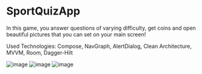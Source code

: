 # SportQuizApp

In this game, you answer questions of varying difficulty, get coins and open beautiful pictures that you can set on your main screen!

Used Technologies: Compose, NavGraph, AlertDialog, Clean Architecture, MVVM, Room, Dagger-Hilt

![image](https://github.com/andreising/SportQuizApp/assets/94052489/35efc846-56fc-4705-b4d0-e61394de0f62)
![image](https://github.com/andreising/SportQuizApp/assets/94052489/6ba12688-f090-4e0e-80dc-6bbe7fb9f5fb)
![image](https://github.com/andreising/SportQuizApp/assets/94052489/abe33780-b5e7-4d74-b3c8-1660dcd1287a)

